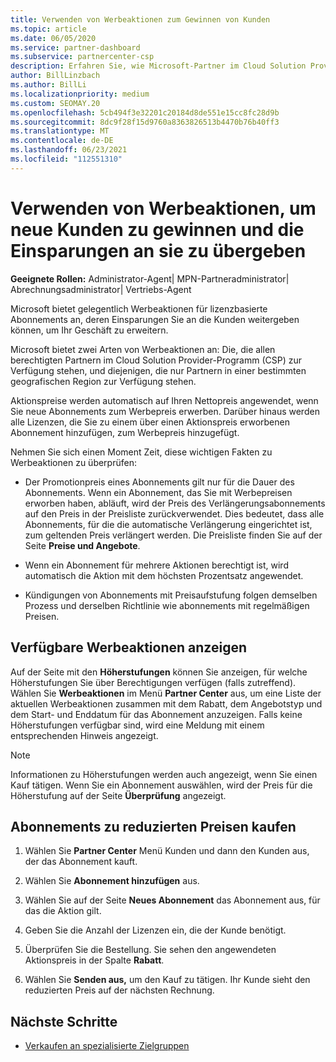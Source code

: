 ```yaml
---
title: Verwenden von Werbeaktionen zum Gewinnen von Kunden
ms.topic: article
ms.date: 06/05/2020
ms.service: partner-dashboard
ms.subservice: partnercenter-csp
description: Erfahren Sie, wie Microsoft-Partner im Cloud Solution Provider-Programm Abonnements zu Aktionspreisen erwerben und Einsparungen an ihre Kunden weitergeben können.
author: BillLinzbach
ms.author: BillLi
ms.localizationpriority: medium
ms.custom: SEOMAY.20
ms.openlocfilehash: 5cb494f3e32201c20184d8de551e15cc8fc28d9b
ms.sourcegitcommit: 8dc9f28f15d9760a8363826513b4470b76b40ff3
ms.translationtype: MT
ms.contentlocale: de-DE
ms.lasthandoff: 06/23/2021
ms.locfileid: "112551310"
---
```

# <a name="use-promotions-to-attract-new-customers-and-pass-the-savings-on-to-them"></a>Verwenden von Werbeaktionen, um neue Kunden zu gewinnen und die Einsparungen an sie zu übergeben



**Geeignete Rollen:** Administrator-Agent| MPN-Partneradministrator| Abrechnungsadministrator| Vertriebs-Agent


Microsoft bietet gelegentlich Werbeaktionen für lizenzbasierte Abonnements an, deren Einsparungen Sie an die Kunden weitergeben können, um Ihr Geschäft zu erweitern. 

Microsoft bietet zwei Arten von Werbeaktionen an: Die, die allen berechtigten Partnern im Cloud Solution Provider-Programm (CSP) zur Verfügung stehen, und diejenigen, die nur Partnern in einer bestimmten geografischen Region zur Verfügung stehen.

Aktionspreise werden automatisch auf Ihren Nettopreis angewendet, wenn Sie neue Abonnements zum Werbepreis erwerben. Darüber hinaus werden alle Lizenzen, die Sie zu einem über einen Aktionspreis erworbenen Abonnement hinzufügen, zum Werbepreis hinzugefügt. 

Nehmen Sie sich einen Moment Zeit, diese wichtigen Fakten zu Werbeaktionen zu überprüfen:

- Der Promotionpreis eines Abonnements gilt nur für die Dauer des Abonnements. Wenn ein Abonnement, das Sie mit Werbepreisen erworben haben, abläuft, wird der Preis des Verlängerungsabonnements auf den Preis in der Preisliste zurückverwendet. Dies bedeutet, dass alle Abonnements, für die die automatische Verlängerung eingerichtet ist, zum geltenden Preis verlängert werden. Die Preisliste finden Sie auf der Seite **Preise und Angebote**.

- Wenn ein Abonnement für mehrere Aktionen berechtigt ist, wird automatisch die Aktion mit dem höchsten Prozentsatz angewendet.

- Kündigungen von Abonnements mit Preisaufstufung folgen demselben Prozess und derselben Richtlinie wie abonnements mit regelmäßigen Preisen.

## <a name="see-available-promotions"></a>Verfügbare Werbeaktionen anzeigen

Auf der Seite mit den **Höherstufungen** können Sie anzeigen, für welche Höherstufungen Sie über Berechtigungen verfügen (falls zutreffend). Wählen Sie **Werbeaktionen** im Menü **Partner Center** aus, um eine Liste der aktuellen Werbeaktionen zusammen mit dem Rabatt, dem Angebotstyp und dem Start- und Enddatum für das Abonnement anzuzeigen. Falls keine Höherstufungen verfügbar sind, wird eine Meldung mit einem entsprechenden Hinweis angezeigt. 

> [!NOTE]  
> Informationen zu Höherstufungen werden auch angezeigt, wenn Sie einen Kauf tätigen. Wenn Sie ein Abonnement auswählen, wird der Preis für die Höherstufung auf der Seite **Überprüfung** angezeigt.

## <a name="purchase-subscriptions-at-promotion-prices"></a>Abonnements zu reduzierten Preisen kaufen

1. Wählen Sie **Partner Center** Menü Kunden  und dann den Kunden aus, der das Abonnement kauft. 

2. Wählen Sie **Abonnement hinzufügen** aus.

3. Wählen Sie auf der Seite **Neues Abonnement** das Abonnement aus, für das die Aktion gilt.

4. Geben Sie die Anzahl der Lizenzen ein, die der Kunde benötigt. 

5. Überprüfen Sie die Bestellung. Sie sehen den angewendeten Aktionspreis in der Spalte **Rabatt**.  

6. Wählen Sie **Senden aus,** um den Kauf zu tätigen. Ihr Kunde sieht den reduzierten Preis auf der nächsten Rechnung.  


## <a name="next-steps"></a>Nächste Schritte

- [Verkaufen an spezialisierte Zielgruppen](sell-to-education-customers.md)